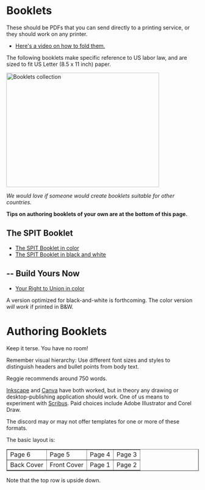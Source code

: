 # Booklets

These should be PDFs that you can send directly to a printing service, or they should work on any printer.

* [Here's a video on how to fold them.](https://www.youtube.com/watch?v=CnHDdw4_2n0)

The following booklets make specific reference to US labor law, and are sized to fit US Letter (8.5 x 11 inch) paper.

<a target="_blank" href="https://jpmcworkers.com/img/posters/Booklets%20collection.jpg"><img src="https://jpmcworkers.com/img/posters/Booklets%20collection.jpg" alt="Booklets collection" width="400" height="300"></a>

*We would love if someone would create booklets suitable for other countries.*

**Tips on authoring booklets of your own are at the bottom of this page.**

## The SPIT Booklet

* [The SPIT Booklet in color](./SPIT-color.pdf)
* [The SPIT Booklet in black and white](./SPIT-bw.pdf)

##  -- Build Yours Now

* [Your Right to Union in color](./Right-to-Union.pdf)

A version optimized for black-and-white is forthcoming.
The color version *will work* if printed in B&W.

# Authoring Booklets

Keep it terse. You have no room!

Remember visual hierarchy: Use different font sizes and styles to distinguish headers and bullet points from body text.

Reggie recommends around 750 words.

[Inkscape](https://inkscape.org/)
and
[Canva](https://www.canva.com/)
have both worked, but in theory any drawing or desktop-publishing application should work.
One of us means to experiment with [Scribus](https://www.scribus.net/).
Paid choices include Adobe Illustrator and Corel Draw.

The discord may or may not offer templates for one or more of these formats.

The basic layout is:

<table border="1">
<tr><td>Page 6</td><td>Page 5</td><td>Page 4</td><td>Page 3</td></tr>
<tr><td>Back Cover</td><td>Front Cover</td><td>Page 1</td><td>Page 2</td></tr>
</table>

Note that the top row is upside down.

